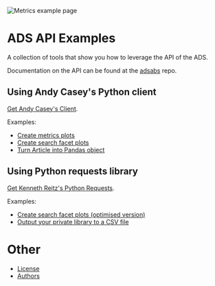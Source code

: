 ![Metrics example page](https://raw.githubusercontent.com/jonnybazookatone/ads-examples/master/metrics/ads_logo.jpg)

# ADS API Examples

A collection of tools that show you how to leverage the API of the ADS.

Documentation on the API can be found at the [adsabs](https://github.com/adsabs/adsabs-dev-api) repo.


## Using Andy Casey's Python client

[Get Andy Casey's Client](https://github.com/andycasey/ads).

Examples:

 * [Create metrics plots](metrics/)
 * [Create search facet plots](search_facet/)
 * [Turn Article into Pandas object](pandas/)
 
## Using Python requests library

[Get Kenneth Reitz's Python Requests](http://docs.python-requests.org/en/master/).

Examples:
 * [Create search facet plots (optimised version)](search_facet_optimised/)
 * [Output your private library to a CSV file](library_csv/)


# Other

 * [License](LICENSE.md)
 * [Authors](AUTHORS.md)
